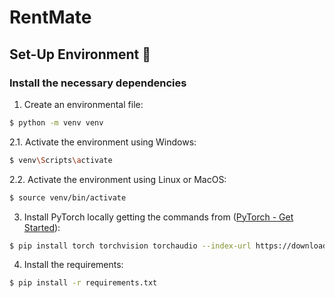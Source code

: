 # RentMate
## Set-Up Environment 🌲 
### Install the necessary dependencies
1. Create an environmental file:
```sh
$ python -m venv venv
```

2.1. Activate the environment using Windows:
```sh
$ venv\Scripts\activate
```

2.2. Activate the environment using Linux or MacOS:
```sh
$ source venv/bin/activate
```

3. Install PyTorch locally getting the commands from ([PyTorch - Get Started](https://pytorch.org/get-started/locally/)):
```sh
$ pip install torch torchvision torchaudio --index-url https://download.pytorch.org/whl/cu121
```

4. Install the requirements:
```sh
$ pip install -r requirements.txt
```
